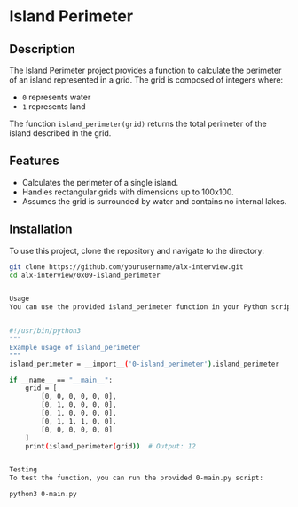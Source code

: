 # Island Perimeter

## Description

The Island Perimeter project provides a function to calculate the perimeter of an island represented in a grid. The grid is composed of integers where:
- `0` represents water
- `1` represents land

The function `island_perimeter(grid)` returns the total perimeter of the island described in the grid.

## Features

- Calculates the perimeter of a single island.
- Handles rectangular grids with dimensions up to 100x100.
- Assumes the grid is surrounded by water and contains no internal lakes.

## Installation

To use this project, clone the repository and navigate to the directory:

```bash
git clone https://github.com/yourusername/alx-interview.git
cd alx-interview/0x09-island_perimeter


Usage
You can use the provided island_perimeter function in your Python scripts. Below is an example of how to use it:


#!/usr/bin/python3
"""
Example usage of island_perimeter
"""
island_perimeter = __import__('0-island_perimeter').island_perimeter

if __name__ == "__main__":
    grid = [
        [0, 0, 0, 0, 0, 0],
        [0, 1, 0, 0, 0, 0],
        [0, 1, 0, 0, 0, 0],
        [0, 1, 1, 1, 0, 0],
        [0, 0, 0, 0, 0, 0]
    ]
    print(island_perimeter(grid))  # Output: 12


Testing
To test the function, you can run the provided 0-main.py script:

python3 0-main.py

